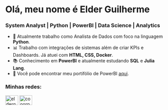 <h1 align="left">Olá, meu nome é Elder Guilherme</h1>
<h3 align="left">System Analyst | Python | PowerBI | Data Science | Analytics</h3>

- 🔭 Atualmente trabalho como Analista de Dados com foco na linguagem **Python**.
- 📊 Trabalho com integrações de sistemas além de criar KPIs e Dashboards. Já atuei com **HTML, CSS, Docker**.
- 📚 Conhecimento em **PowerBI** e atualmente estudando **SQL** e **Julia Lang**.
- 📄 Você pode encontrar meu portifólio de PowerBI [aqui](https://sites.google.com/view/elderg).

<h3 align="left">Minhas redes:</h3>
<p align='left'
   
<a href="https://linkedin.com/in/elderg" target="blank"><img align="center" src="https://raw.githubusercontent.com/rahuldkjain/github-profile-readme-generator/master/src/images/icons/Social/linked-in-alt.svg" alt="elderg" height="30" width="40" /></a>
<a href="https://instagram.com/cooorpse" target="blank"><img align="center" src="https://raw.githubusercontent.com/rahuldkjain/github-profile-readme-generator/master/src/images/icons/Social/instagram.svg" alt="cooorpse" height="30" width="40" /></a> </p>

<!--
<h3 align="left">Linguagens e Ferramentas:</h3>
<a href="https://www.python.org" target="_blank" rel="noreferrer"> <img src="https://raw.githubusercontent.com/devicons/devicon/master/icons/python/python-original.svg" alt="python" width="40" height="40"/> </a>
  <a href="https://azure.microsoft.com/en-in/" target="_blank" rel="noreferrer"> <img src="https://www.vectorlogo.zone/logos/microsoft_azure/microsoft_azure-icon.svg" alt="azure" width="40" height="40"/> </a>
  <a href="https://www.mysql.com/" target="_blank" rel="noreferrer"> <img src="https://raw.githubusercontent.com/devicons/devicon/master/icons/mysql/mysql-original-wordmark.svg" alt="mysql" width="40" height="40"/> </a>
-->

